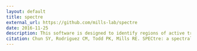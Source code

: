 ```yaml
---
layout: default
title: spectre 
external_url: https://github.com/mills-lab/spectre
date: 2016-11-25
description: This software is designed to identify regions of active translation from ribsome profiling sequence data. This analytical pipeline scores the translational status of each annotated region (5'UTR, CDS, exon, 3'UTR) as a function of its spectral coherence over user-defined N nucleotide sliding windows to an idealized reference coding signal.
citation: Chun SY, Rodriguez CM, Todd PK, Mills RE. SPECtre: a spectral coherence-based classifier of actively translated transcripts from ribosome profiling sequence data. BMC Bioinformatics 2016 Nov 25, 17(1), 482
---
```

